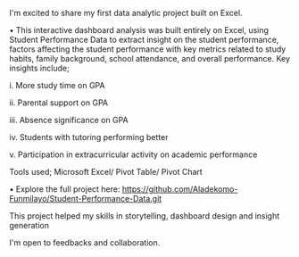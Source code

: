 I'm excited to share my first data analytic project built on Excel.

•	This interactive dashboard analysis was built entirely on Excel, using Student Performance Data to extract insight on the student performance, factors affecting the student performance with key metrics related to study habits, family background, school attendance, and overall performance. Key insights include;

  i.	More study time on GPA

  ii.	Parental support on GPA

  iii.	Absence significance on GPA

  iv.	Students with tutoring performing better

  v.	Participation in extracurricular activity on academic performance

Tools used; Microsoft Excel/ Pivot Table/ Pivot Chart

• Explore the full project here: https://github.com/Aladekomo-Funmilayo/Student-Performance-Data.git

This project helped my skills in storytelling, dashboard design and insight generation

I'm open to feedbacks and collaboration.
